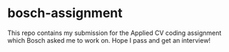 # bosch-assignment
This repo contains my submission for the Applied CV coding assignment which Bosch asked me to work on. Hope I pass and get an interview!
